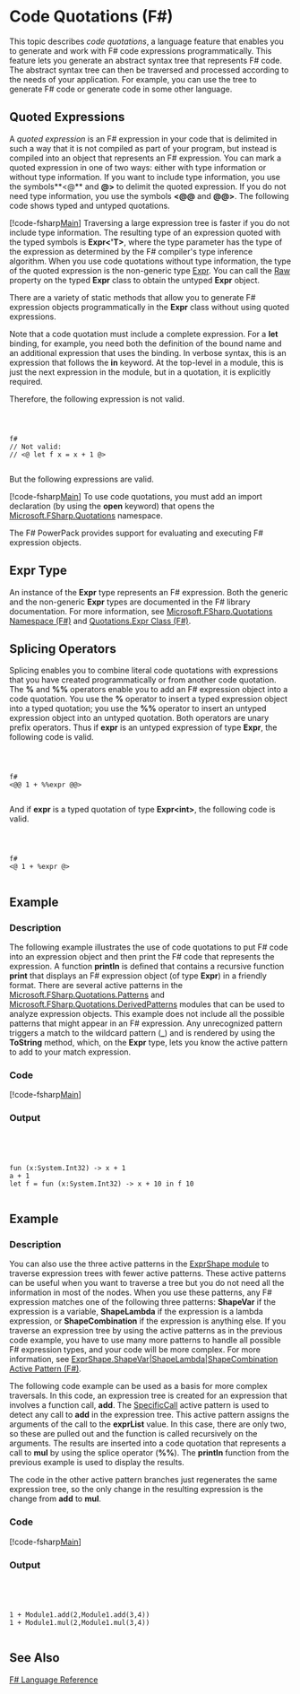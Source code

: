 # Code Quotations (F#)

This topic describes *code quotations*, a language feature that enables you to generate and work with F# code expressions programmatically. This feature lets you generate an abstract syntax tree that represents F# code. The abstract syntax tree can then be traversed and processed according to the needs of your application. For example, you can use the tree to generate F# code or generate code in some other language.


## Quoted Expressions
A *quoted expression* is an F# expression in your code that is delimited in such a way that it is not compiled as part of your program, but instead is compiled into an object that represents an F# expression. You can mark a quoted expression in one of two ways: either with type information or without type information. If you want to include type information, you use the symbols**&lt;@** and **@&gt;** to delimit the quoted expression. If you do not need type information, you use the symbols **&lt;@@** and **@@&gt;**. The following code shows typed and untyped quotations.

[!code-fsharp[Main](snippets/fslangref3/snippet501.fs)]
    Traversing a large expression tree is faster if you do not include type information. The resulting type of an expression quoted with the typed symbols is **Expr&lt;'T&gt;**, where the type parameter has the type of the expression as determined by the F# compiler's type inference algorithm. When you use code quotations without type information, the type of the quoted expression is the non-generic type [Expr](http://msdn.microsoft.com/en-us/library/ed6a2caf-69d4-45c2-ab97-e9b3be9bce65). You can call the [Raw](http://msdn.microsoft.com/en-us/library/47fb94f1-e77f-4c68-aabc-2b0ba40d59c2) property on the typed **Expr** class to obtain the untyped **Expr** object.

There are a variety of static methods that allow you to generate F# expression objects programmatically in the **Expr** class without using quoted expressions.

Note that a code quotation must include a complete expression. For a **let** binding, for example, you need both the definition of the bound name and an additional expression that uses the binding. In verbose syntax, this is an expression that follows the **in** keyword. At the top-level in a module, this is just the next expression in the module, but in a quotation, it is explicitly required.

Therefore, the following expression is not valid.




```



f#
// Not valid:
// <@ let f x = x + 1 @>


```




But the following expressions are valid.

[!code-fsharp[Main](snippets/fslangref3/snippet502.fs)]
    To use code quotations, you must add an import declaration (by using the **open** keyword) that opens the [Microsoft.FSharp.Quotations](http://msdn.microsoft.com/en-us/library/e9ce8a3a-e00c-4190-bad5-cce52ee089b2) namespace.

The F# PowerPack provides support for evaluating and executing F# expression objects.


## Expr Type
An instance of the **Expr** type represents an F# expression. Both the generic and the non-generic **Expr** types are documented in the F# library documentation. For more information, see [Microsoft.FSharp.Quotations Namespace &#40;F&#35;&#41;](Microsoft.FSharp.Quotations-Namespace-%5BFSharp%5D.md) and [Quotations.Expr Class &#40;F&#35;&#41;](Quotations.Expr-Class-%5BFSharp%5D.md).


## Splicing Operators
Splicing enables you to combine literal code quotations with expressions that you have created programmatically or from another code quotation. The **%** and **%%** operators enable you to add an F# expression object into a code quotation. You use the **%** operator to insert a typed expression object into a typed quotation; you use the **%%** operator to insert an untyped expression object into an untyped quotation. Both operators are unary prefix operators. Thus if **expr** is an untyped expression of type **Expr**, the following code is valid.




```



f#
<@@ 1 + %%expr @@>


```




And if **expr** is a typed quotation of type **Expr&lt;int&gt;**, the following code is valid.




```



f#
<@ 1 + %expr @>


```





## Example

### Description
The following example illustrates the use of code quotations to put F# code into an expression object and then print the F# code that represents the expression. A function **println** is defined that contains a recursive function **print** that displays an F# expression object (of type **Expr**) in a friendly format. There are several active patterns in the [Microsoft.FSharp.Quotations.Patterns](http://msdn.microsoft.com/en-us/library/093944a9-c752-403a-8983-5fcd5dbf92a4) and [Microsoft.FSharp.Quotations.DerivedPatterns](http://msdn.microsoft.com/en-us/library/d2434a6e-ae7b-4f3d-b567-c162938bc9cd) modules that can be used to analyze expression objects. This example does not include all the possible patterns that might appear in an F# expression. Any unrecognized pattern triggers a match to the wildcard pattern (**_**) and is rendered by using the **ToString** method, which, on the **Expr** type, lets you know the active pattern to add to your match expression.


### Code
[!code-fsharp[Main](snippets/fslangref3/snippet601.fs)]
    
### Output



```




fun (x:System.Int32) -> x + 1
a + 1
let f = fun (x:System.Int32) -> x + 10 in f 10


```





## Example

### Description
You can also use the three active patterns in the [ExprShape module](http://msdn.microsoft.com/en-us/library/7685150e-2432-4d39-9338-57292eff18de) to traverse expression trees with fewer active patterns. These active patterns can be useful when you want to traverse a tree but you do not need all the information in most of the nodes. When you use these patterns, any F# expression matches one of the following three patterns: **ShapeVar** if the expression is a variable, **ShapeLambda** if the expression is a lambda expression, or **ShapeCombination** if the expression is anything else. If you traverse an expression tree by using the active patterns as in the previous code example, you have to use many more patterns to handle all possible F# expression types, and your code will be more complex. For more information, see [ExprShape.ShapeVar&#124;ShapeLambda&#124;ShapeCombination Active Pattern &#40;F&#35;&#41;](ExprShape.ShapeVarhShapeLambdahShapeCombination-Active-Pattern-%5BFSharp%5D.md).

The following code example can be used as a basis for more complex traversals. In this code, an expression tree is created for an expression that involves a function call, **add**. The [SpecificCall](http://msdn.microsoft.com/en-us/library/05a77b21-20fe-4b9a-8e07-aa999538198d) active pattern is used to detect any call to **add** in the expression tree. This active pattern assigns the arguments of the call to the **exprList** value. In this case, there are only two, so these are pulled out and the function is called recursively on the arguments. The results are inserted into a code quotation that represents a call to **mul** by using the splice operator (**%%**). The **println** function from the previous example is used to display the results.

The code in the other active pattern branches just regenerates the same expression tree, so the only change in the resulting expression is the change from **add** to **mul**.


### Code
[!code-fsharp[Main](snippets/fslangref3/snippet701.fs)]
    
### Output



```




1 + Module1.add(2,Module1.add(3,4))
1 + Module1.mul(2,Module1.mul(3,4))


```





## See Also
[F&#35; Language Reference](FSharp-Language-Reference.md)


